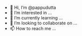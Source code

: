 - 👋 Hi, I’m @pappudutta
- 👀 I’m interested in ...
- 🌱 I’m currently learning ...
- 💞️ I’m looking to collaborate on ...
- 📫 How to reach me ...

<!---
pappudutta/pappudutta is a ✨ special ✨ repository because its `README.md` (this file) appears on your GitHub profile.
You can click the Preview link to take a look at your changes.
--->
